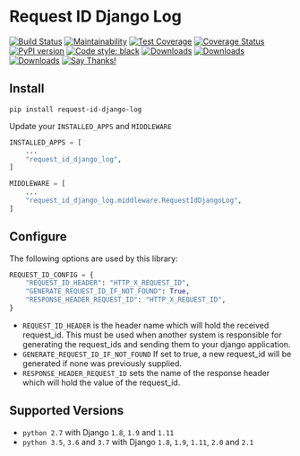 # Request ID Django Log

[![Build Status](https://travis-ci.com/juntossomosmais/request-id-django-log.svg?token=cfB1EHQmosyKPne1bPRP&branch=master)](https://travis-ci.com/juntossomosmais/request-id-django-log) [![Maintainability](https://api.codeclimate.com/v1/badges/bb134244b75f5e0a8893/maintainability)](https://codeclimate.com/github/juntossomosmais/request-id-django-log/maintainability) [![Test Coverage](https://api.codeclimate.com/v1/badges/bb134244b75f5e0a8893/test_coverage)](https://codeclimate.com/github/juntossomosmais/request-id-django-log/test_coverage) [![Coverage Status](https://coveralls.io/repos/github/juntossomosmais/request-id-django-log/badge.svg?branch=master)](https://coveralls.io/github/juntossomosmais/request-id-django-log?branch=master) [![PyPI version](https://badge.fury.io/py/request-id-django-log.svg)](https://badge.fury.io/py/request-id-django-log) [![Code style: black](https://img.shields.io/badge/code%20style-black-000000.svg)](https://github.com/ambv/black) [![Downloads](https://pepy.tech/badge/request-id-django-log)](https://pepy.tech/project/request-id-django-log) [![Downloads](https://pepy.tech/badge/request-id-django-log/month)](https://pepy.tech/project/request-id-django-log) [![Downloads](https://pepy.tech/badge/request-id-django-log/week)](https://pepy.tech/project/request-id-django-log)
 [![Say Thanks!](https://img.shields.io/badge/Say%20Thanks-!-1EAEDB.svg)](https://saythanks.io/to/ricardochaves)

## Install

`pip install request-id-django-log`

Update your `INSTALLED_APPS` and `MIDDLEWARE`
```python
INSTALLED_APPS = [
    ...
    "request_id_django_log",
]
```

```python
MIDDLEWARE = [
    ...
    "request_id_django_log.middleware.RequestIdDjangoLog",
]
```

## Configure

The following options are used by this library:

```python
REQUEST_ID_CONFIG = {
    "REQUEST_ID_HEADER": "HTTP_X_REQUEST_ID",
    "GENERATE_REQUEST_ID_IF_NOT_FOUND": True,
    "RESPONSE_HEADER_REQUEST_ID": "HTTP_X_REQUEST_ID",
}
```

- `REQUEST_ID_HEADER` is the header name which will hold the received request_id. This must be used when another system is responsible for generating the request_ids and sending them to your django application.
- `GENERATE_REQUEST_ID_IF_NOT_FOUND` If set to true, a new request_id will be generated if none was previously supplied.
- `RESPONSE_HEADER_REQUEST_ID` sets the name of the response header which will hold the value of the request_id.

## Supported Versions

- `python 2.7` with Django `1.8`, `1.9` and `1.11`
- `python 3.5`, `3.6` and `3.7` with Django `1.8`, `1.9`, `1.11`, `2.0` and `2.1`
